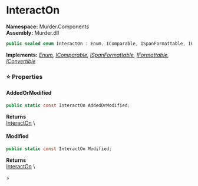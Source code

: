 # InteractOn

**Namespace:** Murder.Components \
**Assembly:** Murder.dll

```csharp
public sealed enum InteractOn : Enum, IComparable, ISpanFormattable, IFormattable, IConvertible
```

**Implements:** _[Enum](https://learn.microsoft.com/en-us/dotnet/api/System.Enum?view=net-7.0), [IComparable](https://learn.microsoft.com/en-us/dotnet/api/System.IComparable?view=net-7.0), [ISpanFormattable](https://learn.microsoft.com/en-us/dotnet/api/System.ISpanFormattable?view=net-7.0), [IFormattable](https://learn.microsoft.com/en-us/dotnet/api/System.IFormattable?view=net-7.0), [IConvertible](https://learn.microsoft.com/en-us/dotnet/api/System.IConvertible?view=net-7.0)_

### ⭐ Properties
#### AddedOrModified
```csharp
public static const InteractOn AddedOrModified;
```

**Returns** \
[InteractOn](../../Murder/Components/InteractOn.html) \
#### Modified
```csharp
public static const InteractOn Modified;
```

**Returns** \
[InteractOn](../../Murder/Components/InteractOn.html) \


⚡
